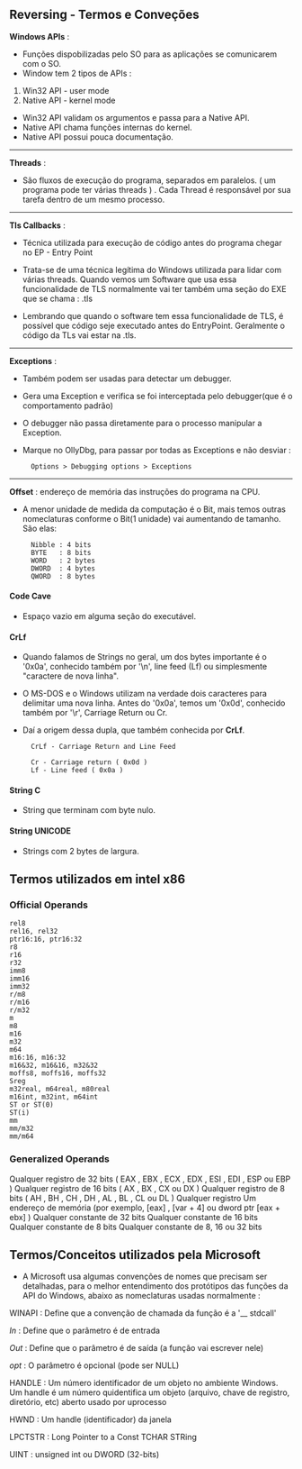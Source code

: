 Reversing - Termos e Conveções
-------------------------------


**Windows APIs** :

- Funções dispobilizadas pelo SO para as aplicações se comunicarem com o SO.
- Window tem 2 tipos de APIs :
	
1.  Win32 API - user mode
2.  Native API - kernel mode

- Win32 API validam os argumentos e passa para a Native API.
- Native API chama funções internas do kernel.
- Native API possui pouca documentação.


---


**Threads** :

- São fluxos de execução do programa, separados em paralelos. ( um programa pode ter várias threads ) . Cada Thread é responsável por sua tarefa dentro de um mesmo processo.


---


**Tls Callbacks** : 

- Técnica utilizada para execução de código antes do programa chegar no EP - Entry Point

- Trata-se de uma técnica legítima do Windows utilizada para lidar com várias threads. Quando vemos um Software que usa essa funcionalidade de TLS normalmente vai ter também uma seção do EXE que se chama : .tls

- Lembrando que quando o software tem essa funcionalidade de TLS, é possível que código seje executado antes do EntryPoint. Geralmente o código da TLs vai estar na .tls.


---


**Exceptions** :


- Também podem ser usadas para detectar um debugger.
- Gera uma Exception e verifica se foi interceptada pelo debugger(que é o comportamento padrão)
- O debugger não passa diretamente para o processo manipular a Exception.
- Marque no OllyDbg, para passar por todas as Exceptions e não desviar :

		Options > Debugging options > Exceptions


---


**Offset** : endereço de memória das instruções do programa na CPU.

- A menor unidade de medida da computação é o Bit, mais temos outras nomeclaturas conforme o Bit(1 unidade) vai aumentando de tamanho. São elas:

		Nibble : 4 bits
		BYTE   : 8 bits
		WORD   : 2 bytes
		DWORD  : 4 bytes
		QWORD  : 8 bytes

#### Code Cave

- Espaço vazio em alguma seção do executável.

#### CrLf

- Quando falamos de Strings no geral, um dos bytes importante é o '0x0a', conhecido também por '\n', line feed (Lf) ou simplesmente "caractere de nova linha".

- O MS-DOS e o Windows utilizam na verdade dois caracteres para delimitar uma nova linha. Antes do '0x0a', temos um '0x0d', conhecido também por '\r', Carriage Return ou Cr. 

- Daí a origem dessa dupla, que também conhecida por **CrLf**.

		CrLf - Carriage Return and Line Feed

		Cr - Carriage return ( 0x0d )
		Lf - Line feed ( 0x0a )



#### String C

- String que terminam com byte nulo.

#### String UNICODE

- Strings com 2 bytes de largura.


Termos utilizados em intel x86
-------------------------------

### Official Operands

	rel8
	rel16, rel32
	ptr16:16, ptr16:32
	r8
	r16
	r32
	imm8
	imm16
	imm32
	r/m8
	r/m16
	r/m32
	m
	m8
	m16
	m32
	m64
	m16:16, m16:32
	m16&32, m16&16, m32&32
	moffs8, moffs16, moffs32
	Sreg
	m32real, m64real, m80real
	m16int, m32int, m64int
	ST or ST(0)
	ST(i)
	mm
	mm/m32
	mm/m64


### Generalized Operands



<reg32> Qualquer registro de 32 bits ( EAX , EBX , ECX , EDX , ESI , EDI , ESP ou EBP )
<reg16>	Qualquer registro de 16 bits ( AX , BX , CX ou DX )
<reg8>	Qualquer registro de 8 bits ( AH , BH , CH , DH , AL , BL , CL ou DL )
<reg>	Qualquer registro
<mem>	Um endereço de memória (por exemplo, [eax] , [var + 4] ou dword ptr [eax + ebx] )
<con32>	Qualquer constante de 32 bits
<con16>	Qualquer constante de 16 bits
<con8>	Qualquer constante de 8 bits
<con>	Qualquer constante de 8, 16 ou 32 bits


Termos/Conceitos utilizados pela Microsoft
--------------------------------------------


- A Microsoft usa algumas convenções de nomes que precisam ser detalhadas, para o melhor entendimento dos protótipos das funções da API do Windows, abaixo as nomeclaturas usadas normalmente :


WINAPI : Define que a convenção de chamada da função é a '__ stdcall'

_In_ : Define que o parâmetro é de entrada

_Out_ : Define que o parâmetro é de saída (a função vai escrever nele)

_opt_ : O parâmetro é opcional (pode ser NULL)

HANDLE : Um número identificador de um objeto no ambiente Windows. Um handle é um número quidentifica um objeto (arquivo, chave de registro, diretório, etc) 		aberto usado por uprocesso

HWND : Um handle (identificador) da janela

LPCTSTR : Long Pointer to a Const TCHAR STRing

UINT : unsigned int ou DWORD (32-bits)